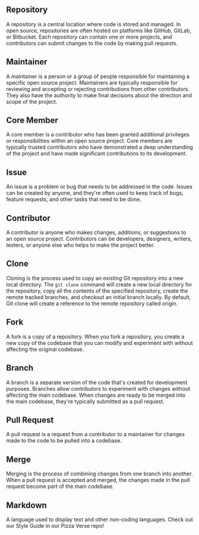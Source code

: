 ## Repository

A repository is a central location where code is stored and managed. In open source, repositories are often hosted on platforms like GitHub, GitLab, or Bitbucket. Each repository can contain one or more projects, and contributors can submit changes to the code by making pull requests.

## Maintainer
A maintainer is a person or a group of people responsible for maintaining a specific open source project. Maintainers are typically responsible for reviewing and accepting or rejecting contributions from other contributors. They also have the authority to make final decisions about the direction and scope of the project.

## Core Member
A core member is a contributor who has been granted additional privileges or responsibilities within an open source project. Core members are typically trusted contributors who have demonstrated a deep understanding of the project and have made significant contributions to its development.

## Issue

An issue is a problem or bug that needs to be addressed in the code. Issues can be created by anyone, and they're often used to keep track of bugs, feature requests, and other tasks that need to be done.

## Contributor

A contributor is anyone who makes changes, additions, or suggestions to an open source project. Contributors can be developers, designers, writers, testers, or anyone else who helps to make the project better. 

## Clone

Cloning is the process used to copy an existing Git repository into a new local directory.  The `git clone` command will create a new local directory for the repository, copy all the contents of the specified repository, create the remote tracked branches, and checkout an initial branch locally. By default, Git clone will create a reference to the remote repository called origin.

## Fork

A fork is a copy of a repository. When you fork a repository, you create a new copy of the codebase that you can modify and experiment with without affecting the original codebase. 

## Branch

A branch is a separate version of the code that's created for development purposes. Branches allow contributors to experiment with changes without affecting the main codebase. When changes are ready to be merged into the main codebase, they're typically submitted as a pull request.

## Pull Request

A pull request is a request from a contributor to a maintainer for changes made to the code to be pulled into a codebase. 

## Merge

Merging is the process of combining changes from one branch into another. When a pull request is accepted and merged, the changes made in the pull request become part of the main codebase.

## Markdown

A language used to display text and other non-coding languages. Check out our Style Guide in our Pizza Verse repo! 
